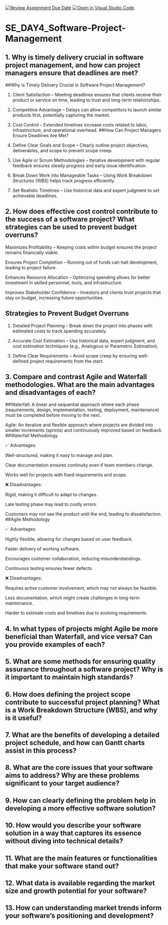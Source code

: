 [![Review Assignment Due Date](https://classroom.github.com/assets/deadline-readme-button-22041afd0340ce965d47ae6ef1cefeee28c7c493a6346c4f15d667ab976d596c.svg)](https://classroom.github.com/a/9pw6JKcu)
[![Open in Visual Studio Code](https://classroom.github.com/assets/open-in-vscode-2e0aaae1b6195c2367325f4f02e2d04e9abb55f0b24a779b69b11b9e10269abc.svg)](https://classroom.github.com/online_ide?assignment_repo_id=18561293&assignment_repo_type=AssignmentRepo)
# SE_DAY4_Software-Project-Management
## 1. Why is timely delivery crucial in software project management, and how can project managers ensure that deadlines are met?
##Why is Timely Delivery Crucial in Software Project Management?

1. Client Satisfaction – Meeting deadlines ensures that clients receive their product or service on time, leading to trust and long-term relationships.


2. Competitive Advantage – Delays can allow competitors to launch similar products first, potentially capturing the market.


3. Cost Control – Extended timelines increase costs related to labor, infrastructure, and operational overhead.
##How Can Project Managers Ensure Deadlines Are Met?

1. Define Clear Goals and Scope – Clearly outline project objectives, deliverables, and scope to prevent scope creep.


2. Use Agile or Scrum Methodologies – Iterative development with regular feedback ensures steady progress and early issue identification.


3. Break Down Work into Manageable Tasks – Using Work Breakdown Structures (WBS) helps track progress efficiently.


4. Set Realistic Timelines – Use historical data and expert judgment to set achievable deadlines.

## 2. How does effective cost control contribute to the success of a software project? What strategies can be used to prevent budget overruns?

Maximizes Profitability – Keeping costs within budget ensures the project remains financially viable.


 Ensures Project Completion – Running out of funds can halt development, leading to project failure.


Enhances Resource Allocation – Optimizing spending allows for better investment in skilled personnel, tools, and infrastructure.


 Improves Stakeholder Confidence – Investors and clients trust projects that stay on budget, increasing future opportunities. 
## Strategies to Prevent Budget Overruns

1. Detailed Project Planning – Break down the project into phases with estimated costs to track spending accurately.


2. Accurate Cost Estimation – Use historical data, expert judgment, and cost estimation techniques (e.g., Analogous or Parametric Estimation).


3. Define Clear Requirements – Avoid scope creep by ensuring well-defined project requirements from the start.

## 3. Compare and contrast Agile and Waterfall methodologies. What are the main advantages and disadvantages of each?
##Waterfall: A linear and sequential approach where each phase (requirements, design, implementation, testing, deployment, maintenance) must be completed before moving to the next.

Agile: An iterative and flexible approach where projects are divided into smaller increments (sprints) and continuously improved based on feedback.
##Waterfall Methodology

✅ Advantages:

Well-structured, making it easy to manage and plan.

Clear documentation ensures continuity even if team members change.

Works well for projects with fixed requirements and scope.


❌ Disadvantages:

Rigid, making it difficult to adapt to changes.

Late testing phase may lead to costly errors.

Customers may not see the product until the end, leading to dissatisfaction.
##Agile Methodology

✅ Advantages:

Highly flexible, allowing for changes based on user feedback.

Faster delivery of working software.

Encourages customer collaboration, reducing misunderstandings.

Continuous testing ensures fewer defects.


❌ Disadvantages:

Requires active customer involvement, which may not always be feasible.

Less documentation, which might create challenges in long-term maintenance.

Harder to estimate costs and timelines due to evolving requirements.


## 4. In what types of projects might Agile be more beneficial than Waterfall, and vice versa? Can you provide examples of each?
## 5. What are some methods for ensuring quality assurance throughout a software project? Why is it important to maintain high standards?
## 6. How does defining the project scope contribute to successful project planning? What is a Work Breakdown Structure (WBS), and why is it useful?
## 7. What are the benefits of developing a detailed project schedule, and how can Gantt charts assist in this process?
## 8. What are the core issues that your software aims to address? Why are these problems significant to your target audience?
## 9. How can clearly defining the problem help in developing a more effective software solution?
## 10. How would you describe your software solution in a way that captures its essence without diving into technical details?
## 11. What are the main features or functionalities that make your software stand out?
## 12. What data is available regarding the market size and growth potential for your software?
## 13. How can understanding market trends inform your software’s positioning and development?
